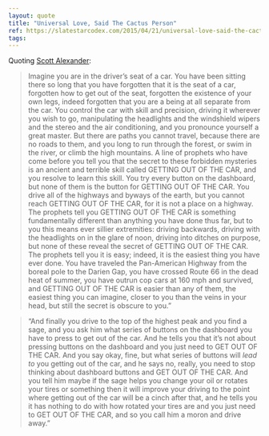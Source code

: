 ```yaml
---
layout: quote
title: "Universal Love, Said The Cactus Person"
ref: https://slatestarcodex.com/2015/04/21/universal-love-said-the-cactus-person/
tags:
---
```


Quoting [Scott Alexander](https://slatestarcodex.com/2015/04/21/universal-love-said-the-cactus-person/):

> Imagine you are in the driver’s seat of a car. You have been sitting there so long that you have forgotten that it is the seat of a car, forgotten how to get out of the seat, forgotten the existence of your own legs, indeed forgotten that you are a being at all separate from the car. You control the car with skill and precision, driving it wherever you wish to go, manipulating the headlights and the windshield wipers and the stereo and the air conditioning, and you pronounce yourself a great master. But there are paths you cannot travel, because there are no roads to them, and you long to run through the forest, or swim in the river, or climb the high mountains. A line of prophets who have come before you tell you that the secret to these forbidden mysteries is an ancient and terrible skill called GETTING OUT OF THE CAR, and you resolve to learn this skill. You try every button on the dashboard, but none of them is the button for GETTING OUT OF THE CAR. You drive all of the highways and byways of the earth, but you cannot reach GETTING OUT OF THE CAR, for it is not a place on a highway. The prophets tell you GETTING OUT OF THE CAR is something fundamentally different than anything you have done thus far, but to you this means ever sillier extremities: driving backwards, driving with the headlights on in the glare of noon, driving into ditches on purpose, but none of these reveal the secret of GETTING OUT OF THE CAR. The prophets tell you it is easy; indeed, it is the easiest thing you have ever done. You have traveled the Pan-American Highway from the boreal pole to the Darien Gap, you have crossed Route 66 in the dead heat of summer, you have outrun cop cars at 160 mph and survived, and GETTING OUT OF THE CAR is easier than any of them, the easiest thing you can imagine, closer to you than the veins in your head, but still the secret is obscure to you.”

> “And finally you drive to the top of the highest peak and you find a sage, and you ask him what series of buttons on the dashboard you have to press to get out of the car. And he tells you that it’s not about pressing buttons on the dashboard and you just need to GET OUT OF THE CAR. And you say okay, fine, but what series of buttons will *lead to* you getting out of the car, and he says no, really, you need to stop thinking about dashboard buttons and GET OUT OF THE CAR. And you tell him maybe if the sage helps you change your oil or rotates your tires or something then it will improve your driving to the point where getting out of the car will be a cinch after that, and he tells you it has nothing to do with how rotated your tires are and you just need to GET OUT OF THE CAR, and so you call him a moron and drive away.”
